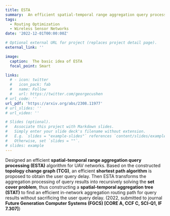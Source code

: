 ```yaml
---
title: ESTA
summary:  An efficient spatial-temporal range aggregation query processing (ESTA) algorithm  for UAV networks
tags:
  - Routing Optimization
  - Wireless Sensor Networks
date: '2022-12-01T00:00:00Z'

# Optional external URL for project (replaces project detail page).
external_link: ''

image:
  caption:  The basic idea of ESTA
  focal_point: Smart

links:
  # - icon: twitter
  #   icon_pack: fab
  #   name: Follow
  #   url: https://twitter.com/georgecushen
# url_code: ''
url_pdf: 'https://arxiv.org/abs/2308.11977'
# url_slides: ''
# url_video: ''

# Slides (optional).
#   Associate this project with Markdown slides.
#   Simply enter your slide deck's filename without extension.
#   E.g. `slides = "example-slides"` references `content/slides/example-slides.md`.
#   Otherwise, set `slides = ""`.
# slides: example
---
```


Designed an efficient **spatial-temporal range aggregation query processing (ESTA)** algorithm for UAV networks. Based on the constructed **topology change graph (TCG)**, an efficient **shortest path algorithm** is proposed to obtain the user query delay. Then ESTA transforms the aggregation processing of query results into recursively solving the **set cover problem**, thus constructing a **spatial-temporal aggregation tree (STAT)** to find an efficient in-network aggregation routing path for query results without sacrificing the user query delay. (2022, submitted to journal **Future Generation Computer Systems (FGCS) [CORE A, CCF C, SCI-Q1, IF 7.307]**)